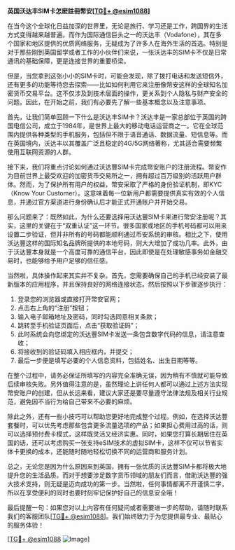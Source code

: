 **英国沃达丰SIM卡怎麽註冊幣安[[TG💪+ @esim1088](https://t.me/s/esim1088)]**

在当今这个全球化日益加深的世界里，无论是旅行、学习还是工作，跨国界的生活方式变得越来越普遍。而作为国际通信巨头之一的沃达丰（Vodafone），其在多个国家和地区提供的优质网络服务，无疑成为了许多人在海外生活的首选。特别是对于那些刚到英国留学或者工作的小伙伴们来说，一张沃达丰的SIM卡不仅是日常通讯的基础保障，更是连接世界的重要桥梁。

但是，当您拿到这张小小的SIM卡时，可能会发现，除了拨打电话和发送短信外，还有更多的功能等待您去探索——比如如何利用它来注册像幣安这样的全球知名加密货币交易平台。这不仅涉及到技术层面的操作，更关系到个人隐私与财产安全的问题。因此，在开始之前，我们有必要先了解一些基本概念以及注意事项。

首先，让我们简单回顾一下什么是沃达丰SIM卡？沃达丰是一家总部位于英国的跨国电信公司，成立于1984年，是世界上最大的移动电话运营商之一。它在全球范围内提供各种类型的手机服务，包括但不限于语音通话、数据流量、短信息等。而在英国境内，沃达丰以其覆盖广泛且稳定的4G/5G网络著称，尤其适合需要频繁使用互联网资源的人群。

接下来，我们将重点讨论如何通过沃达豐SIM卡完成幣安账户的注册流程。幣安作为目前世界上最受欢迎的加密货币交易所之一，拥有超过百万级别的活跃用户群体。然而，为了保护所有用户的权益，幣安采取了严格的身份验证机制，即KYC（Know Your Customer）。这意味着每一位新用户都需要提供真实有效的个人信息，并通过官方渠道进行身份确认后才能正式开通账户并开始交易。

那么问题来了：既然如此，为什么还要选择用沃达豐SIM卡来进行幣安注册呢？其实，这里的关键在于“双重认证”这一环节。很多国家或地区的手机号码都可以用来设置二步验证，但并非所有的号码都能顺利通过币安系统的审核。相比之下，使用沃达豐这样的国际知名品牌所提供的本地号码，则大大增加了成功几率。此外，由于沃达豐本身就是一个高度可靠的通信平台，因此即使是在处理敏感事务如金融交易时，也能够给予用户足够的信任感。

当然啦，具体操作起来其实并不复杂。首先，您需要确保自己的手机已经安装了最新版本的应用程序，并且保持良好的网络连接状态。然后按照以下步骤逐步执行：

1. 登录您的浏览器或直接打开幣安官网；
2. 点击右上角的“注册”按钮；
3. 输入电子邮箱地址及密码，同时勾选同意相关条款；
4. 跳转至手机验证页面后，点击“获取验证码”；
5. 此时系统会向您绑定的沃达豐SIM卡发送一条包含数字代码的信息，请注意查收；
6. 将接收到的验证码填入相应框内，并提交；
7. 最后一步便是填写必要的个人信息资料，包括姓名、出生日期等等。

在整个过程中，请务必保证所填写的内容完全准确无误，因为稍有不慎就可能导致后续审核失败。另外值得注意的是，虽然理论上讲任何人都可以通过上述方法实现幣安账户的创建，但从长远来看，建议大家还是要尽量遵守法律法规及相关行业规范，避免因不当行为给自己带来不必要的麻烦。

除此之外，还有一些小技巧可以帮助您更好地完成整个过程。例如，在选择沃达豐套餐时，可以优先考虑那些包含更多流量选项的产品；如果担心费用过高的话，则可以选择预付费卡模式，这样既灵活又经济实惠。同时，如果您打算长期居住在英国的话，还可以考虑购买一张支持eSIM技术的虚拟SIM卡，这样不仅可以节省实体卡更换的成本，还能随时随地轻松切换不同的运营商和服务计划。

总之，无论您是因为什么原因来到英国，拥有一张优质的沃达豐SIM卡都将极大地提升您的生活品质。而对于想要涉足数字货币领域的朋友们而言，借助沃达豐的强大技术支持，则无疑是迈向成功的第一步。当然啦，任何事情都离不开谨慎二字，所以在享受便利的同时也要时刻牢记保护好自己的信息安全哦！

最后提醒一句：如果您对以上内容有任何疑问或者需要进一步的帮助，请随时联系我们的客服团队[[TG💪+ @esim1088](https://t.me/s/esim1088)]。我们始终致力于为您提供最专业、最贴心的服务体验！  

[[TG💪+ @esim1088](https://t.me/s/esim1088) ![Image](https://i.postimg.cc/4NQfJmqS/Snipaste-2025-05-13-00-14-12.png)]